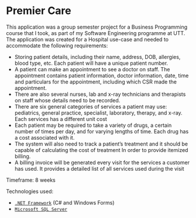 # Premier Care

This application was a group semester project for a Business Programming course that I took, as part of my Software Engineering programme at UTT. The application was created for a Hospital use-case and needed to accommodate the following requirements:

- Storing patient details, including their name, address, DOB, allergies, blood type, etc. Each patient will have a unique patient number.
- A patient can make an appointment to see a doctor on staff. The appointment contains patient information, doctor information, date, time and particulars for the appointment, including which CSR made the appointment.
- There are also several nurses, lab and x-ray technicians and therapists on staff whose details need to be recorded.
- There are six general categories of services a patient may use: pediatrics, general practice, specialist, laboratory, therapy, and x-ray. Each services has a different unit cost
- Each patient may be required to take a variety of drugs, a certain number of times per day, and for varying lengths of time. Each drug has a cost associated with it.
- The system will also need to track a patient’s treatment and it should be capable of calculating the cost of treatment In order to provide itemized billing.
- A billing invoice will be generated every visit for the services a customer has used. It provides a detailed list of all services used during the visit

Timeframe: 8 weeks

Technologies used:

- [`.NET Framework`](https://dotnet.microsoft.com/en-us/) (C# and Windows Forms)
- [`Microsoft SQL Server`](https://www.microsoft.com/en-us/sql-server/sql-server-2017)
